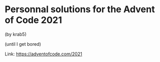# Personnal solutions for the Advent of Code 2021

(by krab5)

(until I get bored)

Link: https://adventofcode.com/2021

